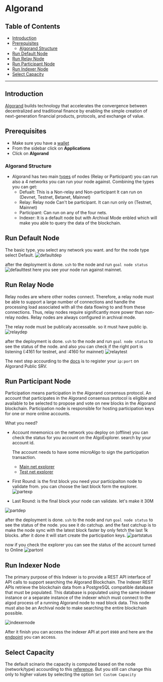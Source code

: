 <h1> Algorand </h1>

<h2>Table of Contents</h2>

- [Introduction](#introduction)
- [Prerequisites](#prerequisites)
  - [Algorand Structure](#algorand-structure)
- [Run Default Node](#run-default-node)
- [Run Relay Node](#run-relay-node)
- [Run Participant Node](#run-participant-node)
- [Run Indexer Node](#run-indexer-node)
- [Select Capacity](#select-capacity)

***

## Introduction

[Algorand](https://www.algorand.com/) builds technology that accelerates the convergence between decentralized and traditional finance by enabling the simple creation of next-generation financial products, protocols, and exchange of value.

## Prerequisites

- Make sure you have a [wallet](../wallet_connector.md)
- From the sidebar click on **Applications**
- Click on **Algorand**

### Algorand Structure

- Algorand has two main [types](https://developer.algorand.org/docs/run-a-node/setup/types/#:~:text=The%20Algorand%20network%20is%20comprised,%2C%20and%20non%2Drelay%20nodes.) of nodes (Relay or Participant) you can run also a 4 networks you can run your node against. Combining the types you can get:
  - Defualt:
    This is a Non-relay and Non-participant
    It can run on (Devnet, Testnet, Betanet, Mainnet)
  - Relay:
    Relay node Can't be participant.
    It can run only on (Testnet, Mainnet)
  - Participant:
    Can run on any of the four nets.
  - Indexer:
    It is a default node but with Archival Mode enbled which will make you able to query the data of the blockchain.

## Run Default Node

The basic type. you select any network you want. and for the node type select Default.
![defaultdep](./img/solutions_algorand.png)

after the deployment is done. `ssh` to the node and run `goal node status`
![defaulttest](./img/algorand_defaulttest.png)
here you see your node run against mainnet.

## Run Relay Node

Relay nodes are where other nodes connect. Therefore, a relay node must be able to support a large number of connections and handle the processing load associated with all the data flowing to and from these connections. Thus, relay nodes require significantly more power than non-relay nodes. Relay nodes are always configured in archival mode.

The relay node must be publicaly accessable. so it must have public ip.
![relaydep](./img/algorand_relaydep.png)

after the deployment is done. `ssh` to the node and run `goal node status` to see the status of the node. and also you can check if the right port is listening (:4161 for testnet, and :4160 for mainnet)
![relaytest](./img/algorand_relaytest.png)

The next step accourding to the [docs](https://developer.algorand.org/docs/run-a-node/setup/types/#relay-node) is to register your `ip:port` on Algorand Public SRV.

## Run Participant Node

Participation means participation in the Algorand consensus protocol. An account that participates in the Algorand consensus protocol is eligible and available to be selected to propose and vote on new blocks in the Algorand blockchain.
Participation node is responsible for hosting participation keys for one or more online accounts.

What you need?
- Account mnemonics on the network you deploy on (offline) you can check the status for you account on the AlgoExplorer. search by your account id.

  The account needs to have some microAlgo to sign the participation transaction.
  - [Main net explorer](https://algoexplorer.io/)
  - [Test net explorer](https://testnet.algoexplorer.io/)

- First Round: is the first block you need your participaiton node to validate from. you can choose the last block form the explorer.
  ![partexp](./img/algorand_partexp.png)
- Last Round: is the final block your node can validate. let's make it 30M

![partdep](./img/algorand_partdep.png)

after the deployment is done. `ssh` to the node and run `goal node status` to see the status of the node. you see it do catchup. and the fast catchup is to make the node sync with the latest block faster by only fetch the last 1k blocks. after it done it will start create the participation keys.
![partstatus](./img/algorand_partstatus.png)

now if you check the explorer you can see the status of the account turned to Online
![partonl](./img/algorand_partonl.png)

## Run Indexer Node

The primary purpose of this Indexer is to provide a REST API interface of API calls to support searching the Algorand Blockchain. The Indexer REST APIs retrieve the blockchain data from a PostgreSQL compatible database that must be populated. This database is populated using the same indexer instance or a separate instance of the indexer which must connect to the algod process of a running Algorand node to read block data. This node must also be an Archival node to make searching the entire blockchain possible.

![indexernode](./img/algorand_indexernode.png)

After it finish you can access the indexer API at port `8980` and here are the [endpoint](https://developer.algorand.org/docs/rest-apis/indexer/) you can access.

## Select Capacity

The default scinario the capacity is computed based on the node (network/type) accourding to this [reference](https://howbigisalgorand.com/).
But you still can change this only to higher values by selecting the option `Set Custom Capacity`
  